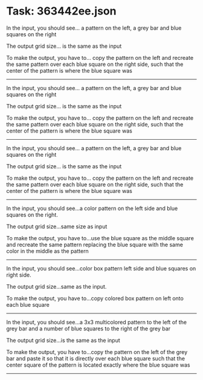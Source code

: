 # Task: 363442ee.json

In the input, you should see... a pattern on the left, a grey bar and blue squares on the right

The output grid size... is the same as the input

To make the output, you have to... copy the pattern on the left and recreate the same pattern over each blue square on the right side, such that the center of the pattern is where the blue square was

---

In the input, you should see... a pattern on the left, a grey bar and blue squares on the right

The output grid size... is the same as the input

To make the output, you have to... copy the pattern on the left and recreate the same pattern over each blue square on the right side, such that the center of the pattern is where the blue square was

---

In the input, you should see... a pattern on the left, a grey bar and blue squares on the right

The output grid size... is the same as the input

To make the output, you have to... copy the pattern on the left and recreate the same pattern over each blue square on the right side, such that the center of the pattern is where the blue square was

---

In the input, you should see...a color pattern on the left side and blue squares on the right.

The output grid size...same size as input

To make the output, you have to...use the blue square as the middle square and recreate the same pattern replacing the blue square with the same color in the middle as the pattern

---

In the input, you should see...color box pattern left side and blue squares on right side.

The output grid size...same as the input.

To make the output, you have to...copy colored box pattern on left onto each blue square

---

In the input, you should see...a 3x3 multicolored pattern to the left of the grey bar and a number of blue squares to the right of the grey bar

The output grid size...is the same as the input

To make the output, you have to...copy the pattern on the left of the grey bar and paste it so that it is directly over each blue square such that the center square of the pattern is located exactly where the blue square was

---

